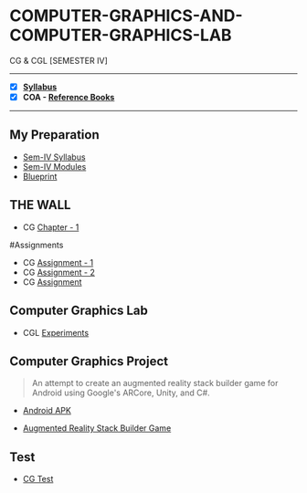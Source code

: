# COMPUTER-GRAPHICS-AND-COMPUTER-GRAPHICS-LAB
 CG & CGL [SEMESTER IV]
 
 ---
 
 - [X] **[Syllabus](https://github.com/Amey-Thakur/COMPUTER-GRAPHICS-AND-COMPUTER-GRAPHICS-LAB/blob/main/SE-Comps_CBCGS_Syllabus.pdf)**
 - [x] **COA - [Reference Books](https://github.com/Amey-Thakur/COMPUTER-GRAPHICS-AND-COMPUTER-GRAPHICS-LAB/tree/main/Reference%20Books)**
 
 ---
 
 ## My Preparation
 - [Sem-IV Syllabus](https://github.com/Amey-Thakur/COMPUTER-GRAPHICS-AND-COMPUTER-GRAPHICS-LAB/blob/main/My%20Preparation/Syllabus.png)
 - [Sem-IV Modules](https://github.com/Amey-Thakur/COMPUTER-GRAPHICS-AND-COMPUTER-GRAPHICS-LAB/blob/main/My%20Preparation/Modules.png)
 - [Blueprint](https://github.com/Amey-Thakur/COMPUTER-GRAPHICS-AND-COMPUTER-GRAPHICS-LAB/blob/main/Blueprint%20(CG).png)

## THE WALL
 - CG [Chapter - 1](https://github.com/Amey-Thakur/COMPUTER-GRAPHICS-AND-COMPUTER-GRAPHICS-LAB/blob/main/THE%20WALL/CG_Chapter-1.pdf)

#Assignments
 - CG [Assignment - 1](https://github.com/Amey-Thakur/COMPUTER-GRAPHICS-AND-COMPUTER-GRAPHICS-LAB/blob/main/Assignments/CG_Assignment-1.pdf)
 - CG [Assignment - 2](https://github.com/Amey-Thakur/COMPUTER-GRAPHICS-AND-COMPUTER-GRAPHICS-LAB/blob/main/Assignments/CG_Assignment-2.pdf)
 - CG [Assignment](https://github.com/Amey-Thakur/COMPUTER-GRAPHICS-AND-COMPUTER-GRAPHICS-LAB/blob/main/Assignments/CG%20Assignment.pdf)

## Computer Graphics Lab
 - CGL [Experiments](https://github.com/Amey-Thakur/COMPUTER-GRAPHICS-AND-COMPUTER-GRAPHICS-LAB/blob/main/PRACTICAL%20LAB.pdf)

## Computer Graphics Project
 >An attempt to create an augmented reality stack builder game for Android using Google's ARCore, Unity, and C#.
   
  - [Android APK](https://github.com/Amey-Thakur/AR-STACK-GAME/blob/main/AR-Stack-Game.apk?raw=true) 
 
  - [Augmented Reality Stack Builder Game](https://github.com/Amey-Thakur/AR-STACK-GAME)

## Test
- [CG Test](https://github.com/Amey-Thakur/COMPUTER-GRAPHICS-AND-COMPUTER-GRAPHICS-LAB/blob/main/CG_Test_B-50.pdf)
